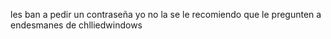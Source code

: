 les ban a pedir un contraseña yo no la se le recomiendo que le pregunten a endesmanes de chlliedwindows
